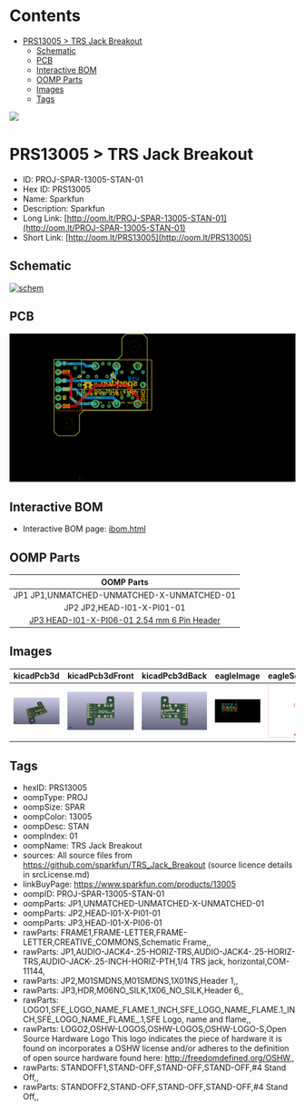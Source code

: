 



Contents
========

* [PRS13005 > TRS Jack Breakout](#prs13005--trs-jack-breakout)
	* [Schematic](#schematic)
	* [PCB](#pcb)
	* [Interactive BOM](#interactive-bom)
	* [OOMP Parts](#oomp-parts)
	* [Images](#images)
	* [Tags](#tags)
  
![][im]
# PRS13005 > TRS Jack Breakout

- ID: PROJ-SPAR-13005-STAN-01
- Hex ID: PRS13005
- Name: Sparkfun
- Description: Sparkfun
- Long Link: [http://oom.lt/PROJ-SPAR-13005-STAN-01](http://oom.lt/PROJ-SPAR-13005-STAN-01)
- Short Link: [http://oom.lt/PRS13005](http://oom.lt/PRS13005)

## Schematic
  
[![schem](eagleSchemImage.png)](eagleSchemImage.png)
## PCB
  
[![pcb](eagleImage.png)](eagleImage.png)
## Interactive BOM

- Interactive BOM page: [ibom.html](https://htmlpreview.github.io/?https://github.com/oomlout/oomlout_OOMP_projects/blob/main/PROJ-SPAR-13005-STAN-01/kicad/bom/ibom.html)

## OOMP Parts
  

|OOMP Parts|
| :---: |
|JP1 JP1,UNMATCHED-UNMATCHED-X-UNMATCHED-01|
|JP2 JP2,HEAD-I01-X-PI01-01|
|[JP3 HEAD-I01-X-PI06-01 2.54 mm 6 Pin Header](https://github.com/oomlout/oomlout_OOMP_parts/tree/main/HEAD-I01-X-PI06-01/)|

## Images
  
  

|kicadPcb3d|kicadPcb3dFront|kicadPcb3dBack|eagleImage|eagleSchemImage|
| :---: | :---: | :---: | :---: | :---: |
|[![kicadPcb3d](kicadPcb3d_140.png)](kicadPcb3d.png)|[![kicadPcb3dFront](kicadPcb3dFront_140.png)](kicadPcb3dFront.png)|[![kicadPcb3dBack](kicadPcb3dBack_140.png)](kicadPcb3dBack.png)|[![eagleImage](eagleImage_140.png)](eagleImage.png)|[![eagleSchemImage](eagleSchemImage_140.png)](eagleSchemImage.png)|

## Tags

- hexID: PRS13005
- oompType: PROJ
- oompSize: SPAR
- oompColor: 13005
- oompDesc: STAN
- oompIndex: 01
- oompName: TRS Jack Breakout
- sources: All source files from https://github.com/sparkfun/TRS_Jack_Breakout (source licence details in srcLicense.md)
- linkBuyPage: https://www.sparkfun.com/products/13005
- oompID: PROJ-SPAR-13005-STAN-01
- oompParts: JP1,UNMATCHED-UNMATCHED-X-UNMATCHED-01
- oompParts: JP2,HEAD-I01-X-PI01-01
- oompParts: JP3,HEAD-I01-X-PI06-01
- rawParts: FRAME1,FRAME-LETTER,FRAME-LETTER,CREATIVE_COMMONS,Schematic Frame,,
- rawParts: JP1,AUDIO-JACK4-.25-HORIZ-TRS,AUDIO-JACK4-.25-HORIZ-TRS,AUDIO-JACK-.25-INCH-HORIZ-PTH,1/4 TRS jack, horizontal,COM-11144,
- rawParts: JP2,M01SMDNS,M01SMDNS,1X01NS,Header 1,,
- rawParts: JP3,HDR,M06NO_SILK,1X06_NO_SILK,Header 6,,
- rawParts: LOGO1,SFE_LOGO_NAME_FLAME.1_INCH,SFE_LOGO_NAME_FLAME.1_INCH,SFE_LOGO_NAME_FLAME_.1,SFE Logo, name and flame,,
- rawParts: LOGO2,OSHW-LOGOS,OSHW-LOGOS,OSHW-LOGO-S,Open Source Hardware Logo This logo indicates the piece of hardware it is found on incorporates a OSHW license and/or adheres to the definition of open source hardware found here: http://freedomdefined.org/OSHW,,
- rawParts: STANDOFF1,STAND-OFF,STAND-OFF,STAND-OFF,#4 Stand Off,,
- rawParts: STANDOFF2,STAND-OFF,STAND-OFF,STAND-OFF,#4 Stand Off,,



[im]: kicadPcb3d_450.png
